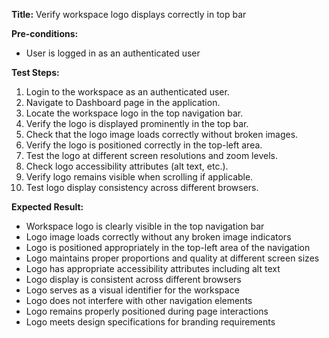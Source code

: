 **Title:** Verify workspace logo displays correctly in top bar

**Pre-conditions:**
* User is logged in as an authenticated user

**Test Steps:**
1. Login to the workspace as an authenticated user.
2. Navigate to Dashboard page in the application.
3. Locate the workspace logo in the top navigation bar.
4. Verify the logo is displayed prominently in the top bar.
5. Check that the logo image loads correctly without broken images.
6. Verify the logo is positioned correctly in the top-left area.
7. Test the logo at different screen resolutions and zoom levels.
8. Check logo accessibility attributes (alt text, etc.).
9. Verify logo remains visible when scrolling if applicable.
10. Test logo display consistency across different browsers.

**Expected Result:**
* Workspace logo is clearly visible in the top navigation bar
* Logo image loads correctly without any broken image indicators
* Logo is positioned appropriately in the top-left area of the navigation
* Logo maintains proper proportions and quality at different screen sizes
* Logo has appropriate accessibility attributes including alt text
* Logo display is consistent across different browsers
* Logo serves as a visual identifier for the workspace
* Logo does not interfere with other navigation elements
* Logo remains properly positioned during page interactions
* Logo meets design specifications for branding requirements